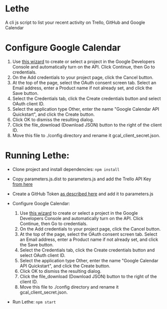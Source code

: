 # Lethe

A cli js script to list your recent activity on Trello, GitHub and Google Calendar


# Configure Google Calendar

1. Use [this wizard](https://console.developers.google.com/start/api?id=calendar) to create or select a project in the Google Developers Console and automatically turn on the API. Click Continue, then Go to credentials.
2. On the Add credentials to your project page, click the Cancel button.
3. At the top of the page, select the OAuth consent screen tab. Select an Email address, enter a Product name if not already set, and click the Save button.
4. Select the Credentials tab, click the Create credentials button and select OAuth client ID.
5. Select the application type Other, enter the name "Google Calendar API Quickstart", and click the Create button.
6. Click OK to dismiss the resulting dialog.
7. Click the file_download (Download JSON) button to the right of the client ID.
8. Move this file to ./config directory and rename it gcal_client_secret.json.


# Running Lethe:

- Clone project and install dependencies:
```npm install```

- Copy parameters.js.dist to parameters.js and add the Trello API Key [from here](https://trello.com/app-key)
- Create a GitHub Token [as described here](https://help.github.com/articles/creating-a-personal-access-token-for-the-command-line/) and add it to parameters.js
- Configure Google Calendar:

  1. Use [this wizard](https://console.developers.google.com/start/api?id=calendar) to create or select a project in the Google Developers Console and automatically turn on the API. Click Continue, then Go to credentials.
  2. On the Add credentials to your project page, click the Cancel button.
  3. At the top of the page, select the OAuth consent screen tab. Select an Email address, enter a Product name if not already set, and click the Save button.
  4. Select the Credentials tab, click the Create credentials button and select OAuth client ID.
  5. Select the application type Other, enter the name "Google Calendar API Quickstart", and click the Create button.
  6. Click OK to dismiss the resulting dialog.
  7. Click the file_download (Download JSON) button to the right of the client ID.
  8. Move this file to ./config directory and rename it gcal_client_secret.json.

- Run Lethe:
```npm start```


